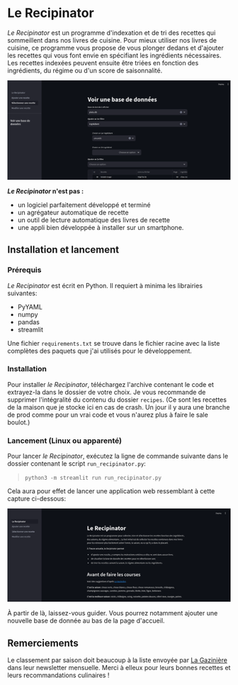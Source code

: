 # Le Recipinator

_Le Recipinator_ est un programme d'indexation et de tri des recettes qui sommeillent dans nos livres de cuisine. Pour mieux utiliser nos livres de cuisine, ce programme vous propose de vous plonger dedans et d'ajouter les recettes qui vous font envie en spécifiant les ingrédients nécessaires. Les recettes indexées peuvent ensuite être triées en fonction des ingrédients, du régime ou d'un score de saisonnalité. 

![Capture d'écran de l'outil de sélection des recettes](./doc/screenshots/selection_recettes.png)

**_Le Recipinator_ n'est pas :**  

- un logiciel parfaitement développé et terminé
- un agrégateur automatique de recette
- un outil de lecture automatique des livres de recette
- une appli bien développée à installer sur un smartphone. 

## Installation et lancement

### Prérequis

_Le Recipinator_ est écrit en Python. Il requiert à minima les librairies suivantes: 

- PyYAML
- numpy
- pandas
- streamlit

Une fichier `requirements.txt` se trouve dans le fichier racine avec la liste complètes des paquets que j'ai utilisés pour le développement.

### Installation 

Pour installer _le Recipinator_, téléchargez l'archive contenant le code et extrayez-la dans le dossier de votre choix. Je vous recommande de supprimer l'intégralité du contenu du dossier `recipes`. (Ce sont les recettes de la maison que je stocke ici en cas de crash. Un jour il y aura une branche de prod comme pour un vrai code et vous n'aurez plus à faire le sale boulot.)

### Lancement (Linux ou apparenté)

Pour lancer _le Recipinator_, exécutez la ligne de commande suivante dans le dossier contenant le script `run_recipinator.py`:

> ```python3 -m streamlit run run_recipinator.py```

Cela aura pour effet de lancer une application web ressemblant à cette capture ci-dessous:

![Capture d'écran de la page d'accueil du Recipinator](./doc/screenshots/frontpage.png)

À partir de là, laissez-vous guider. Vous pourrez notamment ajouter une nouvelle base de donnée au bas de la page d'accueil. 

## Remerciements

Le classement par saison doit beaucoup à la liste envoyée par [La Gazinière](https://lagaziniere850fcs.wordpress.com/) dans leur newsletter mensuelle. Merci à elleux pour leurs bonnes recettes et leurs recommandations culinaires ! 